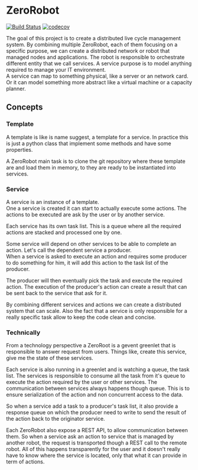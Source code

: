 # ZeroRobot
[![Build Status](https://travis-ci.org/Jumpscale/zerorobot.svg?branch=master)](https://travis-ci.org/Jumpscale/zerorobot)
[![codecov](https://codecov.io/gh/Jumpscale/zerorobot/branch/master/graph/badge.svg)](https://codecov.io/gh/Jumpscale/zerorobot)

The goal of this project is to create a distributed live cycle management system.
By combining multiple ZeroRobot, each of them focusing on a specific purpose, we can create a distributed network or robot that managed nodes and applications.
The robot is responsible to orchestrate different entity that we call services. A service purpose is to model anything required to manage your IT environment.  
A service can map to something physical, like a server or an network card. Or it can model something more abstract like a virtual machine or a capacity planner.

## Concepts

### Template
A template is like is name suggest, a template for a service. In practice this is just a python class that implement some methods and have some properties.

A ZeroRobot main task is to clone the git repository where these template are and load them in memory, to they are ready to be instantiated into services.

### Service
A service is an instance of a template.  
One a service is created it can start to actually execute some actions.
The actions to be executed are ask by the user or by another service.

Each service has its own task list. This is a queue where all the required actions are stacked and processed one by one.

Some service will depend on other services to be able to complete an action. Let's call the dependent service a producer.  
When a service is asked to execute an action and requires some producer to do something for him, it will add this action to the task list of the producer.

The producer will then eventually pick the task and execute the required action. The execution of the producer's action can create a result that can be sent back to the service that ask for it.

By combining different services and actions we can create a distributed system that can scale. Also the fact that a service is only responsible for a really specific task allow to keep the code clean and concise. 

### Technically
From a technology perspective a ZeroRoot is a gevent greenlet that is responsible to answer request from users. Things like, create this service, give me the state of these services.

Each service is also running in a greenlet and is watching a queue, the task list. The services is responsible to consume all the task from it's queue to execute the action required by the user or other services. The communication between services always happens though queue. This is to ensure serialization of the action and non concurrent access to the data.

So when a service add a task to a producer's task list, it also provide a response queue on which the producer need to write to send the result of the action back to the originator service.

Each ZeroRobot also expose a REST API, to allow communication between them. So when a service ask an action to service that is managed by another robot, the request is transported though a REST call to the remote robot. All of this happens transparently for the user and it doesn't really have to know where the service is located, only that what it can provide in term of actions.